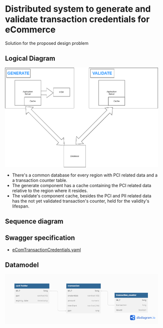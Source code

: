# Distributed system to generate and validate transaction credentials for eCommerce

Solution for the proposed design problem

## Logical Diagram
![Generate](Diagrams%2FLogicalDiagram.png)

- There's a common database for every region with PCI related data and a a transaction counter table.
- The generate component has a cache containing the PCI related data relative to the region where it resides.
- The validate's component cache, besides the PCI and PII related data has the not yet validated transaction's counter, held for the validity's lifespan.

## Sequence diagram

## Swagger specification
- [eComTransactionCredentials.yaml](eComTransactionCredentials.yaml)

## Datamodel
![Datamodel.png](Diagrams%2FDatamodel.png)
